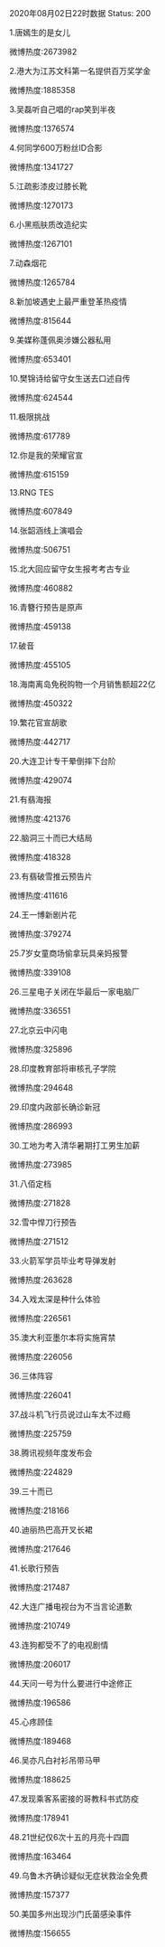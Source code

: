 2020年08月02日22时数据
Status: 200

1.唐嫣生的是女儿

微博热度:2673982

2.港大为江苏文科第一名提供百万奖学金

微博热度:1885358

3.吴磊听自己唱的rap笑到半夜

微博热度:1376574

4.何同学600万粉丝ID合影

微博热度:1341727

5.江疏影漆皮过膝长靴

微博热度:1270173

6.小黑瓶肤质改造纪实

微博热度:1267101

7.动森烟花

微博热度:1265784

8.新加坡遇史上最严重登革热疫情

微博热度:815644

9.美媒称蓬佩奥涉嫌公器私用

微博热度:653401

10.樊锦诗给留守女生送去口述自传

微博热度:624544

11.极限挑战

微博热度:617789

12.你是我的荣耀官宣

微博热度:615159

13.RNG TES

微博热度:607849

14.张韶涵线上演唱会

微博热度:506751

15.北大回应留守女生报考考古专业

微博热度:460882

16.青簪行预告是原声

微博热度:459138

17.破音

微博热度:455105

18.海南离岛免税购物一个月销售额超22亿

微博热度:450322

19.繁花官宣胡歌

微博热度:442717

20.大连卫计专干晕倒摔下台阶

微博热度:429074

21.有翡海报

微博热度:421376

22.脑洞三十而已大结局

微博热度:418328

23.有翡破雪推云预告片

微博热度:411616

24.王一博新剧片花

微博热度:379274

25.7岁女童商场偷拿玩具亲妈报警

微博热度:339108

26.三星电子关闭在华最后一家电脑厂

微博热度:336551

27.北京云中闪电

微博热度:325896

28.印度教育部将审核孔子学院

微博热度:294648

29.印度内政部长确诊新冠

微博热度:286993

30.工地为考入清华暑期打工男生加薪

微博热度:273985

31.八佰定档

微博热度:271828

32.雪中悍刀行预告

微博热度:271512

33.火箭军学员毕业考导弹发射

微博热度:263628

34.入戏太深是种什么体验

微博热度:226561

35.澳大利亚墨尔本将实施宵禁

微博热度:226056

36.三体阵容

微博热度:226041

37.战斗机飞行员说过山车太不过瘾

微博热度:225759

38.腾讯视频年度发布会

微博热度:224829

39.三十而已

微博热度:218166

40.迪丽热巴高开叉长裙

微博热度:217646

41.长歌行预告

微博热度:217487

42.大连广播电视台为不当言论道歉

微博热度:210749

43.连狗都受不了的电视剧情

微博热度:206017

44.天问一号为什么要进行中途修正

微博热度:196586

45.心疼顾佳

微博热度:189468

46.吴亦凡白衬衫吊带马甲

微博热度:188625

47.发现乘客系密接的哥教科书式防疫

微博热度:178941

48.21世纪仅6次十五的月亮十四圆

微博热度:163464

49.乌鲁木齐确诊疑似无症状救治全免费

微博热度:157377

50.美国多州出现沙门氏菌感染事件

微博热度:156655


